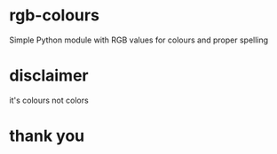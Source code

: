# rgb-colours
Simple Python module with RGB values for colours and proper spelling

# disclaimer
it's colours not colors

# thank you

